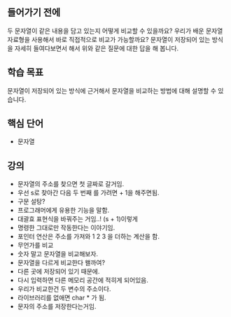 ## 들어가기 전에

두 문자열이 같은 내용을 담고 있는지 어떻게 비교할 수 있을까요? 우리가 배운 문자열 자료형을 사용해서 바로 직접적으로 비교가 가능할까요? 문자열이 저장되어 있는 방식을 자세히 들여다보면서 해서 위와 같은 질문에 대한 답을 해 봅니다.

## 학습 목표

문자열이 저장되어 있는 방식에 근거해서 문자열을 비교하는 방법에 대해 설명할 수 있습니다.

## 핵심 단어

- 문자열

## 강의

- 문자열의 주소를 찾으면 첫 글짜로 갈거임.
- 우선 s로 찾아간 다음 두 번째 를 가려면 + 1을 해주면됨.
- 구문 설탕?
- 프로그래머에게 유용한 기능을 말함.
- 대괄효 표현식을 바꿔주는 거임..! (s + 1)이렇게
- 명령한 그대로만 작동한다는 이야기임.
- 포인터 연산은 주소를 가져와 1 2 3 을 더하는 계산을 함.
- 무언가를 비교
- 숫자 말고 문자열을 비교해보자.
- 문자열을 다르게 비교한다 왤까여?
- 다른 곳에 저장되어 있기 때문에.
- 다시 입력하면 다른 메모리 공간에 적히게 되어있음.
- 우리가 비교한건 두 변수의 주소이다.
- 라이브러리를 없애면 char \* 가 됨.
- 문자의 주소를 저장한다는거임.
